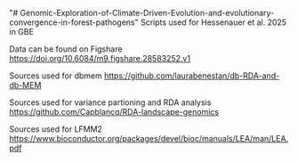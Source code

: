 "# Genomic-Exploration-of-Climate-Driven-Evolution-and-evolutionary-convergence-in-forest-pathogens" 
Scripts used for Hessenauer et al. 2025 in GBE  

Data can be found on Figshare https://doi.org/10.6084/m9.figshare.28583252.v1  


Sources used for dbmem https://github.com/laurabenestan/db-RDA-and-db-MEM  

Sources used for variance partioning and RDA analysis https://github.com/Capblancq/RDA-landscape-genomics  

Sources used for LFMM2 https://www.bioconductor.org/packages/devel/bioc/manuals/LEA/man/LEA.pdf  

